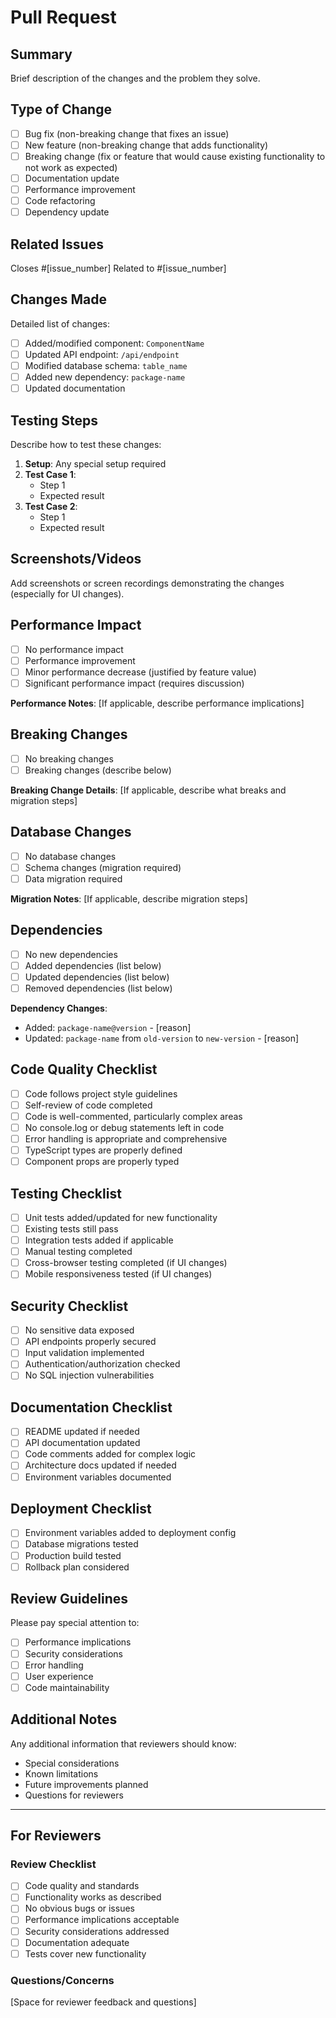 
# Pull Request

## Summary
Brief description of the changes and the problem they solve.

## Type of Change
- [ ] Bug fix (non-breaking change that fixes an issue)
- [ ] New feature (non-breaking change that adds functionality)
- [ ] Breaking change (fix or feature that would cause existing functionality to not work as expected)
- [ ] Documentation update
- [ ] Performance improvement
- [ ] Code refactoring
- [ ] Dependency update

## Related Issues
Closes #[issue_number]
Related to #[issue_number]

## Changes Made
Detailed list of changes:

- [ ] Added/modified component: `ComponentName`
- [ ] Updated API endpoint: `/api/endpoint`
- [ ] Modified database schema: `table_name`
- [ ] Added new dependency: `package-name`
- [ ] Updated documentation

## Testing Steps
Describe how to test these changes:

1. **Setup**: Any special setup required
2. **Test Case 1**: 
   - Step 1
   - Expected result
3. **Test Case 2**:
   - Step 1
   - Expected result

## Screenshots/Videos
Add screenshots or screen recordings demonstrating the changes (especially for UI changes).

## Performance Impact
- [ ] No performance impact
- [ ] Performance improvement
- [ ] Minor performance decrease (justified by feature value)
- [ ] Significant performance impact (requires discussion)

**Performance Notes**: [If applicable, describe performance implications]

## Breaking Changes
- [ ] No breaking changes
- [ ] Breaking changes (describe below)

**Breaking Change Details**: [If applicable, describe what breaks and migration steps]

## Database Changes
- [ ] No database changes
- [ ] Schema changes (migration required)
- [ ] Data migration required

**Migration Notes**: [If applicable, describe migration steps]

## Dependencies
- [ ] No new dependencies
- [ ] Added dependencies (list below)
- [ ] Updated dependencies (list below)
- [ ] Removed dependencies (list below)

**Dependency Changes**:
- Added: `package-name@version` - [reason]
- Updated: `package-name` from `old-version` to `new-version` - [reason]

## Code Quality Checklist
- [ ] Code follows project style guidelines
- [ ] Self-review of code completed
- [ ] Code is well-commented, particularly complex areas
- [ ] No console.log or debug statements left in code
- [ ] Error handling is appropriate and comprehensive
- [ ] TypeScript types are properly defined
- [ ] Component props are properly typed

## Testing Checklist
- [ ] Unit tests added/updated for new functionality
- [ ] Existing tests still pass
- [ ] Integration tests added if applicable
- [ ] Manual testing completed
- [ ] Cross-browser testing completed (if UI changes)
- [ ] Mobile responsiveness tested (if UI changes)

## Security Checklist
- [ ] No sensitive data exposed
- [ ] API endpoints properly secured
- [ ] Input validation implemented
- [ ] Authentication/authorization checked
- [ ] No SQL injection vulnerabilities

## Documentation Checklist
- [ ] README updated if needed
- [ ] API documentation updated
- [ ] Code comments added for complex logic
- [ ] Architecture docs updated if needed
- [ ] Environment variables documented

## Deployment Checklist
- [ ] Environment variables added to deployment config
- [ ] Database migrations tested
- [ ] Production build tested
- [ ] Rollback plan considered

## Review Guidelines
Please pay special attention to:

- [ ] Performance implications
- [ ] Security considerations
- [ ] Error handling
- [ ] User experience
- [ ] Code maintainability

## Additional Notes
Any additional information that reviewers should know:

- Special considerations
- Known limitations
- Future improvements planned
- Questions for reviewers

---

## For Reviewers

### Review Checklist
- [ ] Code quality and standards
- [ ] Functionality works as described
- [ ] No obvious bugs or issues
- [ ] Performance implications acceptable
- [ ] Security considerations addressed
- [ ] Documentation adequate
- [ ] Tests cover new functionality

### Questions/Concerns
[Space for reviewer feedback and questions]
